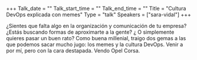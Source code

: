 +++
Talk_date = ""
Talk_start_time = ""
Talk_end_time = ""
Title = "Cultura DevOps explicada con memes"
Type = "talk"
Speakers = ["sara-vidal"]
+++
<link href="/events/2023-caceres/main.css" rel="stylesheet">
<script src="/events/2023-caceres/main.js"></script>

<p>¿Sientes que falta algo en la organización y comunicación de tu empresa? ¿Estás buscando formas de aproximarte a la gente? ¿ O simplemente quieres pasar un buen rato?
Como buena millenial, traigo dos gemas a las que podemos sacar mucho jugo: los memes y la cultura DevOps.
Venir a por mí, pero con la cara destapada. Vendo Opel Corsa.</p>
